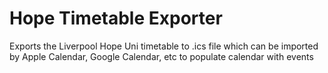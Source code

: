 # Hope Timetable Exporter
 Exports the Liverpool Hope Uni timetable to .ics file which can be imported by Apple Calendar, Google Calendar, etc to populate calendar with events
